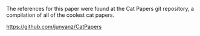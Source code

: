 The references for this paper were found at the Cat Papers git repository, a
compilation of all of the coolest cat papers.

https://github.com/junyanz/CatPapers
